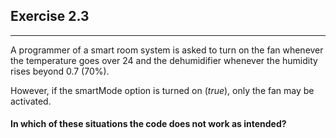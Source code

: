 ## Exercise 2.3

***

A programmer of a smart room system is asked to turn on the
fan whenever the temperature goes over 24 and the dehumidifier whenever
the humidity rises beyond 0.7 (70%).

However, if the smartMode option is turned on (*true*), only the fan may be activated.

#### In which of these situations the code does not work as intended?
